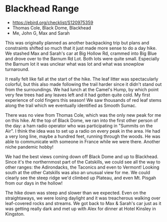# Blackhead Range

- https://ebird.org/checklist/S120975359
- Thomas Cole, Black Dome, Blackhead
- Me, John G, Max and Sarah

This was originally planned as another backpacking trip but plans and constraints shifted so much that it just made more sense to do a day hike. We stashed Max and Sarah's car at Big Hollow Rd, crammed into Big Blue and drove over to the Barnum Rd Lot. Both lots were quite small. Especially the Barnum lot it was unclear what was lot and what was snowplow turnaround.

It really felt like fall at the start of the hike. The leaf litter was spectacularly colorful, but this also made following the trail harder since it didn't stand out from the surroundings. We had lunch at the Camel's Hump, by which point very few trees had any leaves left and it had gotten quite cold. My first experience of cold fingers this season! We saw thousands of red leaf stems along the trail which we eventually identified as Smooth Sumac.

There was no view from Thomas Cole, which was the only new peak for me on this hike. At the top of Black Dome, we ran into the first other person of the day: a ham radio operator who was participating in "Summits on the Air". I think the idea was to set up a radio on every peak in the area. He had a very long line, maybe a hundred feet, running through the woods. He was able to communicate with someone in France while we were there. Another niche pandemic hobby!

We had the best views coming down off Black Dome and up to Blackhead. Since it's the northernmost part of the Catskills, we could see all the way to other ranges: the Adirondacks, the Taconics and even to Vermont! Looking south at the other Catskills was also an unusual view for me. We could clearly see the steep ridge we'd climbed up Plateau, and even Mt. Pisgah from our days in the hollow!

The hike down was steep and slower than we expected. Even on the straightaways, we were losing daylight and it was treacherous walking over leaf-covered rocks and streams. We got back to Max & Sarah's car just as it was getting really dark and met up with Alex for dinner at Hotel Kinsley in Kingston.

